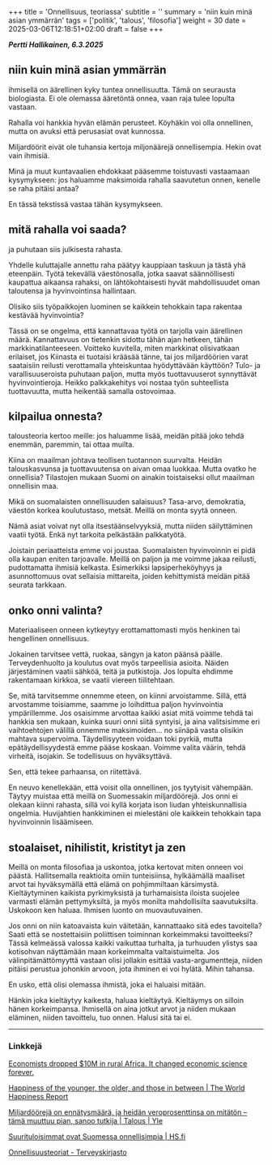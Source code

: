 +++
title = 'Onnellisuus, teoriassa'
subtitle = ''
summary = 'niin kuin minä asian ymmärrän'
tags = ['politik', 'talous', 'filosofia']
weight = 30
date = 2025-03-06T12:18:51+02:00
draft = false
+++

***Pertti Hallikainen, 6.3.2025***

## niin kuin minä asian ymmärrän

ihmisellä on äärellinen kyky tuntea onnellisuutta. Tämä on seurausta biologiasta. Ei ole olemassa ääretöntä onnea, vaan raja tulee lopulta vastaan.

Rahalla voi hankkia hyvän elämän perusteet. Köyhäkin voi olla onnellinen, mutta on avuksi että perusasiat ovat kunnossa.

Miljardöörit eivät ole tuhansia kertoja miljonäärejä onnellisempia. Hekin ovat vain ihmisiä.

Minä ja muut kuntavaalien ehdokkaat pääsemme toistuvasti vastaamaan kysymykseen: jos haluamme maksimoida rahalla saavutetun onnen, kenelle se raha pitäisi antaa? 

En tässä tekstissä vastaa tähän kysymykseen.

## mitä rahalla voi saada?

ja puhutaan siis julkisesta rahasta.

Yhdelle kuluttajalle annettu raha päätyy kauppiaan taskuun ja tästä yhä eteenpäin. Työtä tekevällä väestönosalla, jotka saavat säännöllisesti kaupattua aikaansa rahaksi, on lähtökohtaisesti hyvät mahdollisuudet oman taloutensa ja hyvinvointinsa hallintaan.

Olisiko siis työpaikkojen luominen se kaikkein tehokkain tapa rakentaa kestävää hyvinvointia?

Tässä on se ongelma, että kannattavaa työtä on tarjolla vain äärellinen määrä. Kannattavuus on tietenkin sidottu tähän ajan hetkeen, tähän markkinatilanteeseen. Voitteko kuvitella, miten markkinat olisivatkaan erilaiset, jos Kiinasta ei tuotaisi krääsää tänne, tai jos miljardöörien varat saataisiin reilusti verottamalla yhteiskuntaa hyödyttävään käyttöön? Tulo- ja varallisuuseroista puhutaan paljon, mutta myös tuottavuuserot synnyttävät hyvinvointieroja. Heikko palkkakehitys voi nostaa työn suhteellista tuottavuutta, mutta heikentää samalla ostovoimaa.

## kilpailua onnesta?

talousteoria kertoo meille: jos haluamme lisää, meidän pitää joko tehdä enemmän, paremmin, tai ottaa muilta.

Kiina on maailman johtava teollisen tuotannon suurvalta. Heidän talouskasvunsa ja tuottavuutensa on aivan omaa luokkaa. Mutta ovatko he onnellisia? Tilastojen mukaan Suomi on ainakin toistaiseksi ollut maailman onnellisin maa.

Mikä on suomalaisten onnellisuuden salaisuus? Tasa-arvo, demokratia, väestön korkea koulutustaso, metsät. Meillä on monta syytä onneen.

Nämä asiat voivat nyt olla itsestäänselvyyksiä, mutta niiden säilyttäminen vaatii työtä. Enkä nyt tarkoita pelkästään palkkatyötä.

Joistain periaatteista emme voi joustaa. Suomalaisten hyvinvoinnin ei pidä olla kaupan eniten tarjoavalle. Meillä on paljon ja me voimme jakaa reilusti, pudottamatta ihmisiä kelkasta. Esimerkiksi lapsiperheköyhyys ja asunnottomuus ovat sellaisia mittareita, joiden kehittymistä meidän pitää seurata tarkkaan.

## onko onni valinta?

Materiaaliseen onneen kytkeytyy erottamattomasti myös henkinen tai hengellinen onnellisuus.

Jokainen tarvitsee vettä, ruokaa, sängyn ja katon päänsä päälle. Terveydenhuolto ja koulutus ovat myös tarpeellisia asioita. Näiden järjestäminen vaatii sähköä, teitä ja putkistoja. Jos lopulta ehdimme rakentamaan kirkkoa, se vaatii viereen tiilitehtaan.

Se, mitä tarvitsemme onnemme eteen, on kiinni arvoistamme. Sillä, että arvostamme toisiamme, saamme jo loihdittua paljon hyvinvointia ympärillemme. Jos osaisimme arvottaa kaikki asiat mitä voimme tehdä tai hankkia sen mukaan, kuinka suuri onni siitä syntyisi, ja aina valitsisimme eri vaihtoehtojen välillä onnemme maksimoiden... no siinäpä vasta olisikin mahtava supervoima. Täydellisyyteen voidaan toki pyrkiä, mutta epätäydellisyydestä emme pääse koskaan. Voimme valita väärin, tehdä virheitä, isojakin. Se todellisuus on hyväksyttävä.

Sen, että tekee parhaansa, on riitettävä.

En neuvo kenellekään, että voisit olla onnellinen, jos tyytyisit vähempään. Täytyy muistaa että meillä on Suomessakin miljardöörejä. Jos onni ei olekaan kiinni rahasta, sillä voi kyllä korjata ison liudan yhteiskunnallisia ongelmia. Huvijahtien hankkiminen ei mielestäni ole kaikkein tehokkain tapa hyvinvoinnin lisäämiseen.

## stoalaiset, nihilistit, kristityt ja zen

Meillä on monta filosofiaa ja uskontoa, jotka kertovat miten onneen voi päästä. Hallitsemalla reaktioita omiin tunteisiinsa, hylkäämällä maalliset arvot tai hyväksymällä että elämä on pohjimmiltaan kärsimystä. Kieltäytyminen kaikista pyrkimyksistä ja turhamaisista iloista suojelee varmasti elämän pettymyksiltä, ja myös monilta mahdollisilta saavutuksilta. Uskokoon ken haluaa. Ihmisen luonto on muovautuvainen.

Jos onni on niin katoavaista kuin väitetään, kannattaako sitä edes tavoitella? Saati että se nostettaisiin poliittisen toiminnan korkeimmaksi tavoitteeksi? Tässä kelmeässä valossa kaikki vaikuttaa turhalta, ja turhuuden ylistys saa kotisohvan näyttämään maan korkeimmalta valtaistuimelta. Jos välinpitämättömyyttä vastaan olisi jollakin esittää vasta-argumentteja, niiden pitäisi perustua johonkin arvoon, jota ihminen ei voi hylätä. Mihin tahansa.

En usko, että olisi olemassa ihmistä, joka ei haluaisi mitään.

Hänkin joka kieltäytyy kaikesta, haluaa kieltäytyä. Kieltäymys on silloin hänen korkeimpansa. Ihmisellä on aina jotkut arvot ja niiden mukaan eläminen, niiden tavoittelu, tuo onnen. Halusi sitä tai ei.


---

### Linkkejä

[Economists dropped $10M in rural Africa. It changed economic science forever.](https://www.youtube.com/watch?v=BD9kEHvXlGQ)

[Happiness of the younger, the older, and those in between | The World Happiness Report](https://worldhappiness.report/ed/2024/happiness-of-the-younger-the-older-and-those-in-between/#ranking-of-happiness-2021-2023)

[Miljardöörejä on ennätysmäärä, ja heidän veroprosenttinsa on mitätön – tämä muuttuu pian, sanoo tutkija | Talous | Yle](https://yle.fi/a/74-20103923)

[Suurituloisimmat ovat Suomessa onnellisimpia | HS.fi](https://www.hs.fi/suomi/art-2000011077021.html)

[Onnellisuusteoriat - Terveyskirjasto](https://www.terveyskirjasto.fi/ont00101)
